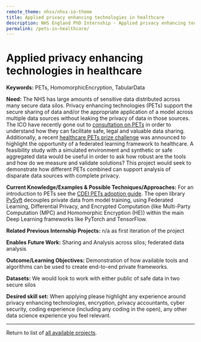 ```yaml
---
remote_theme: nhsx/nhsx-io-theme
title: Applied privacy enhancing technologies in healthcare
description: NHS England PhD Internship - Applied privacy enhancing technologies in healthcare
permalink: /pets-in-healthcare/
---
```


# Applied privacy enhancing technologies in healthcare

**Keywords:**  PETs, HomomorphicEncryption, TabularData

**Need:**  The NHS has large amounts of sensitive data distributed across many secure data silos.  Privacy enhancing technologies (PETs) support the secure sharing of data and/or the appropriate application of a model across multiple data sources without leaking the privacy of data in those sources.  The ICO have recently gone out to [consultation on PETs](https://ico.org.uk/about-the-ico/media-centre/news-and-blogs/2022/02/ico-consults-health-organisations-to-shape-thinking-on-privacy-enhancing-technologies/) in order to understand how they can facilitate safe, legal and valuable data sharing.  Additionally, a recent [healthcare PETs prize challenge](https://petsprizechallenges.com/) was announced to highlight the opportunity of a federated learning framework to healthcare.  A feasibility study with a simulated environment and synthetic or safe aggregated data would be useful in order to ask how robust are the tools and how do we measure and validate solutions?  This project would seek to demonstrate how different PETs combined can support analysis of disparate data sources with complete privacy.

**Current Knowledge/Examples & Possible Techniques/Approaches:**  For an introduction to PETs see the [CDEI PETs adoption guide](https://cdeiuk.github.io/pets-adoption-guide/).   The open library [PySyft](https://github.com/OpenMined/PySyft) decouples private data from model training, using Federated Learning, Differential Privacy, and Encrypted Computation (like Multi-Party Computation (MPC) and Homomorphic Encryption (HE)) within the main Deep Learning frameworks like PyTorch and TensorFlow.

**Related Previous Internship Projects:** n/a as first iteration of the project

**Enables Future Work:** Sharing and Analysis across silos; federated data analysis

**Outcome/Learning Objectives:** Demonstration of how available tools and algorithms can be used to create end-to-end private frameworks.

**Datasets:** We would look to work with either public of safe data in two secure silos 

**Desired skill set:** When applying please highlight any experience around privacy enhancing technologies, encryption, privacy accountants, cyber security, coding experience (including any coding in the open), any other data science experience you feel relevant.


---
Return to list of [all available projects](https://nhsx.github.io/nhsx-internship-projects/).